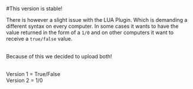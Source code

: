 #This version is stable!

There is however a slight issue with the LUA Plugin. Which is demanding a different syntax on every computer. 
In some cases it wants to have the value returned in the form of a `1/0` and on other computers it want to receive a `true/false` value.<br><br>

Because of this we decided to upload both!<br><br>

Version 1 = True/False<br>
Version 2 = 1/0<br><br>
